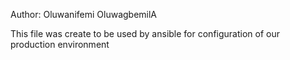 Author: Oluwanifemi OluwagbemilA

This file was create to be used by ansible for configuration of our production environment

